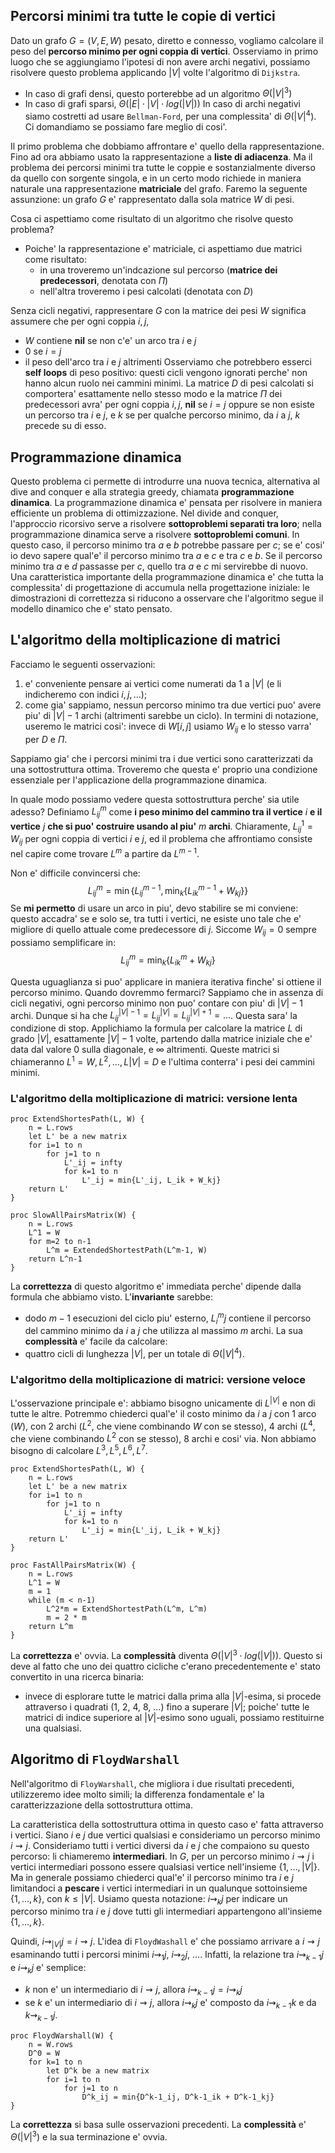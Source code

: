 ## Percorsi minimi tra tutte le copie di vertici
Dato un grafo $G = (V, E, W)$ pesato, diretto e connesso, vogliamo calcolare il peso del **percorso minimo per ogni coppia di vertici**.
Osserviamo in primo luogo che se aggiungiamo l'ipotesi di non avere archi negativi, possiamo risolvere questo problema applicando $|V|$ volte l'algoritmo di `Dijkstra`.
- In caso di grafi densi, questo porterebbe ad un algoritmo $\Theta(|V|^3)$
- In caso di grafi sparsi, $\Theta(|E| \cdot |V| \cdot log(|V|))$ 
In caso di archi negativi siamo costretti ad usare `Bellman-Ford`, per una complessita' di $\Theta(|V|^4)$.
Ci domandiamo se possiamo fare meglio di cosi'.

Il primo problema che dobbiamo affrontare e' quello della rappresentazione. Fino ad ora abbiamo usato la rappresentazione a **liste di adiacenza**. Ma il problema dei percorsi minimi tra tutte le coppie e sostanzialmente diverso da quello con sorgente singola, e in un certo modo richiede in maniera naturale una rappresentazione **matriciale** del grafo.
Faremo la seguente assunzione: un grafo $G$ e' rappresentato dalla sola matrice $W$
di pesi.

Cosa ci aspettiamo come risultato di un algoritmo che risolve questo problema?
- Poiche' la rappresentazione e' matriciale, ci aspettiamo due matrici come risultato:
	- in una troveremo un'indcazione sul percorso (**matrice dei predecessori**, denotata con $\Pi$)
	- nell'altra troveremo i pesi calcolati (denotata con $D$)

Senza cicli negativi, rappresentare $G$ con la matrice dei pesi $W$ significa assumere che per ogni coppia $i, j$, 
- $W$ contiene **nil** se non c'e' un arco tra $i$ e $j$
- 0 se $i=j$
- il peso dell'arco tra $i$ e $j$ altrimenti
Osserviamo che potrebbero esserci **self loops** di peso positivo: questi cicli vengono ignorati perche' non hanno alcun ruolo nei cammini minimi.
La matrice $D$ di pesi calcolati si comportera' esattamente nello stesso modo e la matrice $\Pi$ dei predecessori avra' per ogni coppia $i, j$, **nil** se $i=j$ oppure se non esiste un percorso tra $i$ e $j$, e $k$ se per qualche percorso minimo, da $i$ a $j$, $k$ precede su di esso.

## Programmazione dinamica
Questo problema ci permette di introdurre una nuova tecnica, alternativa al dive and conquer e alla strategia greedy, chiamata **programmazione dinamica**. 
La programmazione dinamica e' pensata per risolvere in maniera efficiente un problema di ottimizzazione.
Nel divide and conquer, l'approccio ricorsivo serve a risolvere **sottoproblemi separati tra loro**; nella programmazione dinamica serve a risolvere **sottoproblemi comuni**.
In questo caso, il percorso minimo tra $a$ e $b$ potrebbe passare per $c$; se e' cosi' io devo sapere qual'e' il percorso minimo tra $a$ e $c$ e tra $c$ e $b$. Se il percorso minimo tra $a$ e $d$ passasse per $c$, quello tra $a$ e $c$ mi servirebbe di nuovo.
Una caratteristica importante della programmazione dinamica e' che tutta la complessita' di progettazione di accumula nella progettazione iniziale: le dimostrazioni di correttezza si riducono a osservare che l'algoritmo segue il modello dinamico che e' stato pensato.

## L'algoritmo della moltiplicazione di matrici
Facciamo le seguenti osservazioni:
1. e' conveniente pensare ai vertici come numerati da 1 a $|V|$ (e li indicheremo con indici $i, j, \ldots$);
2. come gia' sappiamo, nessun percorso minimo tra due vertici puo' avere piu' di $|V|-1$ archi (altrimenti sarebbe un ciclo).
In termini di notazione, useremo le matrici cosi': invece di $W[i,j]$ usiamo $W_{ij}$ e lo stesso varra' per $D$ e $\Pi$.

Sappiamo gia' che i percorsi minimi tra i due vertici sono caratterizzati da una sottostruttura ottima. Troveremo che questa e' proprio una condizione essenziale per l'applicazione della programmazione dinamica.

In quale modo possiamo vedere questa sottostruttura perche' sia utile adesso?
Definiamo $L^m_{ij}$ come **i peso minimo del cammino tra il vertice** $i$ **e il vertice** $j$ **che si puo' costruire usando al piu'** $m$ **archi**.
Chiaramente, $L^1_{ij} = W_{ij}$ per ogni coppia di vertici $i$ e $j$, ed il problema che affrontiamo consiste nel capire come trovare $L^m$ a partire da $L^{m-1}$.

Non e' difficile convincersi che:
$$ 
L^m_{ij} = \min\{L^{m-1}_{ij}, \min_k\{L^{m-1}_{ik} + W_{kj}\}\}
$$
Se **mi permetto** di usare un arco in piu', devo stabilire se mi conviene: questo accadra' se e solo se, tra tutti i vertici, ne esiste uno tale che e' migliore di quello attuale come predecessore di $j$.
Siccome $W_{ij}=0$ sempre possiamo semplificare in:
$$
L^m_{ij} = \min_k\{ L^m _{ik} + W_{kj} \}
$$

Questa uguaglianza si puo' applicare in maniera iterativa finche' si ottiene il percorso minimo.
Quando dovremmo fermarci? Sappiamo che in assenza di cicli negativi, ogni percorso minimo non puo' contare con piu' di $|V|-1$ archi. Dunque si ha che $L^{|V|-1}_{ij} = L^{|V|}_{ij} = L^{|V|+1}_{ij} = \ldots$. Questa sara' la condizione di stop.
Applichiamo la formula per calcolare la matrice $L$ di grado $|V|$, esattamente $|V|-1$ volte, partendo dalla matrice iniziale che e' data dal valore 0 sulla diagonale, e $\infty$ altrimenti.
Queste matrici si chiameranno $L^1 = W, L^2, \ldots, L|V| = D$ e l'ultima conterra' i pesi dei cammini minimi.

### L'algoritmo della moltiplicazione di matrici: versione lenta
``` Pseudocodice
proc ExtendShortesPath(L, W) {
	n = L.rows
	let L' be a new matrix
	for i=1 to n
		for j=1 to n
			L'_ij = infty
			for k=1 to n
				L'_ij = min{L'_ij, L_ik + W_kj}
	return L'
}

proc SlowAllPairsMatrix(W) {
	n = L.rows
	L^1 = W
	for m=2 to n-1
		L^m = ExtendedShortestPath(L^m-1, W)
	return L^n-1
}
```

La **correttezza** di questo algoritmo e' immediata perche' dipende dalla formula che abbiamo visto.
L'**invariante** sarebbe:
- dodo $m-1$ esecuzioni del ciclo piu' esterno, $L^m_ij$ contiene il percorso del cammino minimo da $i$ a $j$ che utilizza al massimo $m$ archi.
La sua **complessità** e' facile da calcolare:
- quattro cicli di lunghezza $|V|$, per un totale di $\Theta(|V|^4)$.

### L'algoritmo della moltiplicazione di matrici: versione veloce
L'osservazione principale e': abbiamo bisogno unicamente di $L^{|V|}$ e non di tutte le altre.
Potremmo chiederci qual'e' il costo minimo da $i$ a $j$ con 1 arco ($W$), con 2 archi ($L^2$, che viene combinando $W$ con se stesso), 4 archi ($L^4$, che viene combinando $L^2$ con se stesso), 8 archi e cosi' via.
Non abbiamo bisogno di calcolare $L^3, L^5, L^6, L^7$.

``` Pseudocodice
proc ExtendShortesPath(L, W) {
	n = L.rows
	let L' be a new matrix
	for i=1 to n
		for j=1 to n
			L'_ij = infty
			for k=1 to n
				L'_ij = min{L'_ij, L_ik + W_kj}
	return L'
}

proc FastAllPairsMatrix(W) {
	n = L.rows
	L^1 = W
	m = 1
	while (m < n-1)
		L^2*m = ExtendShortestPath(L^m, L^m)
		m = 2 * m
	return L^m
}
```

La **correttezza** e' ovvia.
La **complessità** diventa $\Theta(|V|^3 \cdot log(|V|))$. Questo si deve al fatto che uno dei quattro cicliche c'erano precedentemente e' stato convertito in una ricerca binaria:
- invece di esplorare tutte le matrici dalla prima alla $|V|$-esima, si procede attraverso i quadrati (1, 2, 4, 8, ...) fino a superare $|V|$; poiche' tutte le matrici di indice superiore al $|V|$-esimo sono uguali, possiamo restituirne una qualsiasi.

## Algoritmo di `FloydWarshall`
Nell'algoritmo di `FloyWarshall`, che migliora i due risultati precedenti, utilizzeremo idee molto simili; la differenza fondamentale e' la caratterizzazione della sottostruttura ottima.

La caratteristica della sottostruttura ottima in questo caso e' fatta attraverso i vertici.
Siano $i$ e $j$ due vertici qualsiasi e consideriamo un percorso minimo $i \rightsquigarrow j$. 
Consideriamo tutti i vertici diversi da $i$ e $j$ che compaiono su questo percorso: li chiameremo **intermediari**.
In $G$, per un percorso minimo $i \rightsquigarrow j$ i vertici intermediari possono essere qualsiasi vertice nell'insieme $\{1, \ldots, |V|\}$. Ma in generale possiamo chiederci qual'e' il percorso minimo tra $i$ e $j$ limitandoci a **pescare** i vertici intermediari in un qualunque sottoinsieme $\{ 1, \ldots, k \}$, con $k \le |V|$.
Usiamo questa notazione: $i \rightsquigarrow_k j$ per indicare un percorso minimo tra $i$ e $j$ dove tutti gli intermediari appartengono all'insieme $\{1, \ldots, k\}$.

Quindi, $i \rightsquigarrow_{|V|} j = i \rightsquigarrow j$. L'idea di `FloydWashall` e' che possiamo arrivare a $i \rightsquigarrow j$ esaminando tutti i percorsi minimi $i \rightsquigarrow_1 j$, $i \rightsquigarrow_2 j$, $\ldots$. 
Infatti, la relazione tra $i \rightsquigarrow_{k-1} j$ e $i \rightsquigarrow_k j$ e' semplice:
- $k$ non e' un intermediario di $i \rightsquigarrow j$, allora $i \rightsquigarrow_{k-1} j = i \rightsquigarrow_k j$
- se $k$ e' un intermediario di $i \rightsquigarrow j$, allora $i \rightsquigarrow_k j$ e' composto da $i \rightsquigarrow_{k-1} k$ e da $k \rightsquigarrow_{k-1} j$.

``` Pseudocodice
proc FloydWarshall(W) {
	n = W.rows
	D^0 = W
	for k=1 to n
		let D^k be a new matrix
		for i=1 to n
			for j=1 to n
				D^k_ij = min{D^k-1_ij, D^k-1_ik + D^k-1_kj}
}
```

La **correttezza** si basa sulle osservazioni precedenti.
La **complessità** e' $\Theta(|V|^3)$ e la sua terminazione e' ovvia.
